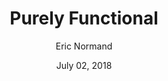 ---
date: July 02, 2018
title: Purely Functional
author: Eric Normand
link: https://purelyfunctional.tv/
description: Eric Normand provides affordable, top-notch, Clojure & Functional Programming training. If you want to level-up your Clojure game, check his website out and you will see at the top a coupon deal to make the courses more affordable. W
image: "purely-functional.png"
tags:
- courses
- clojure

# ================================
# ARTICLE TAGS AVAILABLE
# ================================
# - animation
# - code
# - contribution
# - design-tokens
# - figma
# - leadership
# - patterns
# - process
# - sketch
# ================================
---
